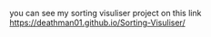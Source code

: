 you can see my sorting visuliser project on this link https://deathman01.github.io/Sorting-Visuliser/
